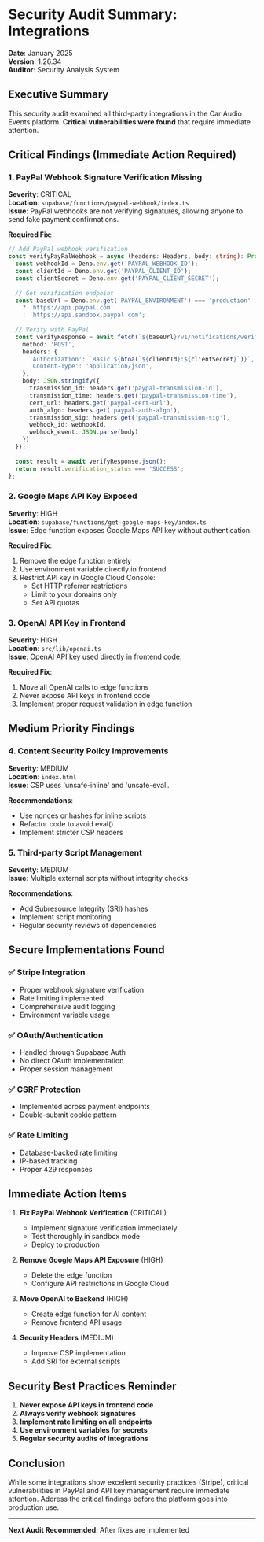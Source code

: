 # Security Audit Summary: Integrations

**Date**: January 2025  
**Version**: 1.26.34  
**Auditor**: Security Analysis System

## Executive Summary

This security audit examined all third-party integrations in the Car Audio Events platform. **Critical vulnerabilities were found** that require immediate attention.

## Critical Findings (Immediate Action Required)

### 1. PayPal Webhook Signature Verification Missing
**Severity**: CRITICAL  
**Location**: `supabase/functions/paypal-webhook/index.ts`  
**Issue**: PayPal webhooks are not verifying signatures, allowing anyone to send fake payment confirmations.

**Required Fix**:
```typescript
// Add PayPal webhook verification
const verifyPayPalWebhook = async (headers: Headers, body: string): Promise<boolean> => {
  const webhookId = Deno.env.get('PAYPAL_WEBHOOK_ID');
  const clientId = Deno.env.get('PAYPAL_CLIENT_ID');
  const clientSecret = Deno.env.get('PAYPAL_CLIENT_SECRET');
  
  // Get verification endpoint
  const baseUrl = Deno.env.get('PAYPAL_ENVIRONMENT') === 'production' 
    ? 'https://api.paypal.com'
    : 'https://api.sandbox.paypal.com';
  
  // Verify with PayPal
  const verifyResponse = await fetch(`${baseUrl}/v1/notifications/verify-webhook-signature`, {
    method: 'POST',
    headers: {
      'Authorization': `Basic ${btoa(`${clientId}:${clientSecret}`)}`,
      'Content-Type': 'application/json',
    },
    body: JSON.stringify({
      transmission_id: headers.get('paypal-transmission-id'),
      transmission_time: headers.get('paypal-transmission-time'),
      cert_url: headers.get('paypal-cert-url'),
      auth_algo: headers.get('paypal-auth-algo'),
      transmission_sig: headers.get('paypal-transmission-sig'),
      webhook_id: webhookId,
      webhook_event: JSON.parse(body)
    })
  });
  
  const result = await verifyResponse.json();
  return result.verification_status === 'SUCCESS';
};
```

### 2. Google Maps API Key Exposed
**Severity**: HIGH  
**Location**: `supabase/functions/get-google-maps-key/index.ts`  
**Issue**: Edge function exposes Google Maps API key without authentication.

**Required Fix**:
1. Remove the edge function entirely
2. Use environment variable directly in frontend
3. Restrict API key in Google Cloud Console:
   - Set HTTP referrer restrictions
   - Limit to your domains only
   - Set API quotas

### 3. OpenAI API Key in Frontend
**Severity**: HIGH  
**Location**: `src/lib/openai.ts`  
**Issue**: OpenAI API key used directly in frontend code.

**Required Fix**:
1. Move all OpenAI calls to edge functions
2. Never expose API keys in frontend code
3. Implement proper request validation in edge function

## Medium Priority Findings

### 4. Content Security Policy Improvements
**Severity**: MEDIUM  
**Location**: `index.html`  
**Issue**: CSP uses 'unsafe-inline' and 'unsafe-eval'.

**Recommendations**:
- Use nonces or hashes for inline scripts
- Refactor code to avoid eval()
- Implement stricter CSP headers

### 5. Third-party Script Management
**Severity**: MEDIUM  
**Issue**: Multiple external scripts without integrity checks.

**Recommendations**:
- Add Subresource Integrity (SRI) hashes
- Implement script monitoring
- Regular security reviews of dependencies

## Secure Implementations Found

### ✅ Stripe Integration
- Proper webhook signature verification
- Rate limiting implemented
- Comprehensive audit logging
- Environment variable usage

### ✅ OAuth/Authentication
- Handled through Supabase Auth
- No direct OAuth implementation
- Proper session management

### ✅ CSRF Protection
- Implemented across payment endpoints
- Double-submit cookie pattern

### ✅ Rate Limiting
- Database-backed rate limiting
- IP-based tracking
- Proper 429 responses

## Immediate Action Items

1. **Fix PayPal Webhook Verification** (CRITICAL)
   - Implement signature verification immediately
   - Test thoroughly in sandbox mode
   - Deploy to production

2. **Remove Google Maps API Exposure** (HIGH)
   - Delete the edge function
   - Configure API restrictions in Google Cloud

3. **Move OpenAI to Backend** (HIGH)
   - Create edge function for AI content
   - Remove frontend API usage

4. **Security Headers** (MEDIUM)
   - Improve CSP implementation
   - Add SRI for external scripts

## Security Best Practices Reminder

1. **Never expose API keys in frontend code**
2. **Always verify webhook signatures**
3. **Implement rate limiting on all endpoints**
4. **Use environment variables for secrets**
5. **Regular security audits of integrations**

## Conclusion

While some integrations show excellent security practices (Stripe), critical vulnerabilities in PayPal and API key management require immediate attention. Address the critical findings before the platform goes into production use.

---
**Next Audit Recommended**: After fixes are implemented